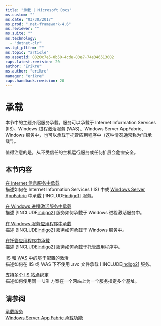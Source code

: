 ```yaml
---
title: "承载 | Microsoft Docs"
ms.custom: ""
ms.date: "03/30/2017"
ms.prod: ".net-framework-4.6"
ms.reviewer: ""
ms.suite: ""
ms.technology: 
  - "dotnet-clr"
ms.tgt_pltfrm: ""
ms.topic: "article"
ms.assetid: 0820c7e5-0b50-4cde-80e7-74e346513002
caps.latest.revision: 20
author: "Erikre"
ms.author: "erikre"
manager: "erikre"
caps.handback.revision: 20
---
```

# 承载
本节中的主题介绍服务承载。服务可以承载于 Internet Information Services \(IIS\)、Windows 进程激活服务 \(WAS\)、Windows Server AppFabric、Windows 服务中，也可以承载于托管应用程序中（这种情况通常称为“自承载”）。  
  
 值得注意的是，从不受信任的主机运行服务或任何扩展会危害安全。  
  
## 本节内容  
 [在 Internet 信息服务中承载](../../../../docs/framework/wcf/feature-details/hosting-in-internet-information-services.md)  
 描述如何在 Internet Information Services \(IIS\) 中或 [Windows Server AppFabric](http://go.microsoft.com/fwlink/?LinkId=196496) 中承载 [!INCLUDE[indigo1](../../../../includes/indigo1-md.md)] 服务。  
  
 [在 Windows 进程激活服务中承载](../../../../docs/framework/wcf/feature-details/hosting-in-windows-process-activation-service.md)  
 描述 [!INCLUDE[indigo2](../../../../includes/indigo2-md.md)] 服务如何承载于 Windows 进程激活服务中。  
  
 [在 Windows 服务应用程序中承载](../../../../docs/framework/wcf/feature-details/hosting-in-a-windows-service-application.md)  
 描述 [!INCLUDE[indigo2](../../../../includes/indigo2-md.md)] 服务如何承载于 Windows 服务中。  
  
 [在托管应用程序中承载](../../../../docs/framework/wcf/feature-details/hosting-in-a-managed-application.md)  
 描述 [!INCLUDE[indigo2](../../../../includes/indigo2-md.md)] 服务如何承载于托管应用程序中。  
  
 [IIS 和 WAS 中的基于配置的激活](../../../../docs/framework/wcf/feature-details/configuration-based-activation-in-iis-and-was.md)  
 描述如何在 IIS 或 WAS 下不使用 .svc 文件承载 [!INCLUDE[indigo2](../../../../includes/indigo2-md.md)] 服务。  
  
 [支持多个 IIS 站点绑定](../../../../docs/framework/wcf/feature-details/supporting-multiple-iis-site-bindings.md)  
 描述如何使用同一 URI 方案在一个网站上为一个服务指定多个基址。  
  
## 请参阅  
 [承载服务](../../../../docs/framework/wcf/hosting-services.md)   
 [Windows Server App Fabric 承载功能](http://go.microsoft.com/fwlink/?LinkId=201276)